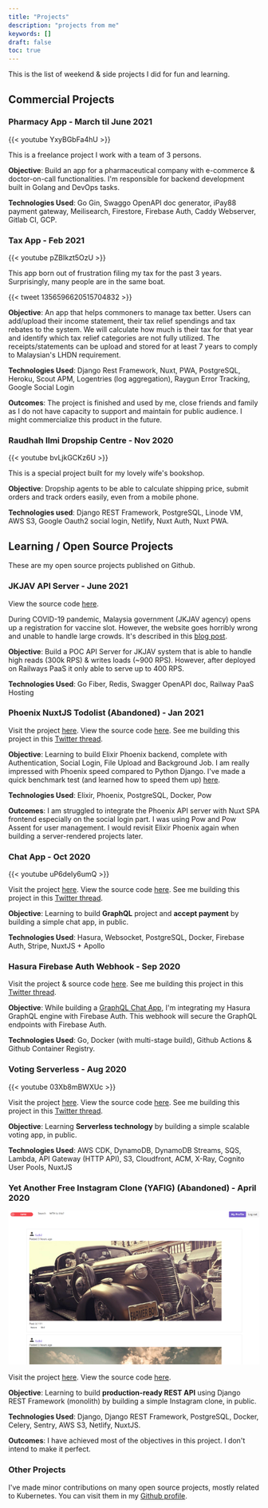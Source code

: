 ```yaml
---
title: "Projects"
description: "projects from me"
keywords: []
draft: false
toc: true
---
```


This is the list of weekend & side projects I did for fun and learning.

## Commercial Projects

### Pharmacy App - March til June 2021

{{< youtube YxyBGbFa4hU >}}

This is a freelance project I work with a team of 3 persons.

**Objective**: Build an app for a pharmaceutical company with e-commerce & doctor-on-call functionalities. I'm responsible for backend development built in Golang and DevOps tasks.

**Technologies Used**: Go Gin, Swaggo OpenAPI doc generator, iPay88 payment gateway, Meilisearch, Firestore, Firebase Auth, Caddy Webserver, Gitlab CI, GCP.

### Tax App - Feb 2021

{{< youtube pZBIkzt5OzU >}}

This app born out of frustration filing my tax for the past 3 years. Surprisingly, many people are in the same boat.

{{< tweet 1356596620515704832 >}}

**Objective**: An app that helps commoners to manage tax better. Users can add/upload their income statement, their tax relief spendings and tax rebates to the system. We will calculate how much is their tax for that year and identify which tax relief categories are not fully utilized. The receipts/statements can be upload and stored for at least 7 years to comply to Malaysian's LHDN requirement.

**Technologies Used**: Django Rest Framework, Nuxt, PWA, PostgreSQL, Heroku, Scout APM, Logentries (log aggregation), Raygun Error Tracking, Google Social Login

**Outcomes**: The project is finished and used by me, close friends and family as I do not have capacity to support and maintain for public audience. I might commercialize this product in the future.

### Raudhah Ilmi Dropship Centre - Nov 2020

{{< youtube bvLjkGCKz6U >}}

This is a special project built for my lovely wife's bookshop.

**Objective**: Dropship agents to be able to calculate shipping price, submit orders and track orders easily, even from a mobile phone.

**Technologies used**: Django REST Framework, PostgreSQL, Linode VM, AWS S3, Google Oauth2 social login, Netlify, Nuxt Auth, Nuxt PWA.

## Learning / Open Source Projects

These are my open source projects published on Github.

### JKJAV API Server - June 2021

View the source code [here](https://github.com/sdil/jkjav-server).

During COVID-19 pandemic, Malaysia government (JKJAV agency) opens up a registration for vaccine slot. However, the website goes horribly wrong and unable to handle large crowds. It's described in this [blog post](/blog/how-i-would-built-malaysia-az-site/).

**Objective**: Build a POC API Server for JKJAV system that is able to handle high reads (300k RPS) & writes loads (~900 RPS). However, after deployed on Railways PaaS it only able to serve up to 400 RPS.

**Technologies Used**: Go Fiber, Redis, Swagger OpenAPI doc, Railway PaaS Hosting

### Phoenix NuxtJS Todolist (Abandoned) - Jan 2021

Visit the project [here](https://todo-app-phoenix-nuxtjs.vercel.app/todo). View the source code [here](https://github.com/sdil/todo-app-phoenix-nuxtjs). See me building this project in this [Twitter thread](https://twitter.com/sdil/status/1349369045284311044).

**Objective**: Learning to build Elixir Phoenix backend, complete with Authentication, Social Login, File Upload and Background Job. I am really impressed with Phoenix speed compared to Python Django. I've made a quick benchmark test (and learned how to speed them up) [here](https://github.com/sdil/benchmark-frameworks).

**Technologies Used**: Elixir, Phoenix, PostgreSQL, Docker, Pow

**Outcomes**: I am struggled to integrate the Phoenix API server with Nuxt SPA frontend especially on the social login part. I was using Pow and Pow Assent for user management. I would revisit Elixir Phoenix again when building a server-rendered projects later.

### Chat App - Oct 2020

{{< youtube uP6deIy6umQ >}}

Visit the project [here](https://chat.fadhil-blog.dev). View the source code [here](https://github.com/sdil/graphql-chat). See me building this project in this [Twitter thread](https://twitter.com/sdil/status/1306045334414479360).

**Objective**: Learning to build **GraphQL** project and **accept payment** by building a simple chat app, in public.

**Technologies Used**: Hasura, Websocket, PostgreSQL, Docker, Firebase Auth, Stripe, NuxtJS + Apollo

### Hasura Firebase Auth Webhook - Sep 2020

Visit the project & source code [here](https://github.com/sdil/hasura-firebase-auth-webhook). See me building this project in this [Twitter thread](https://twitter.com/sdil/status/1309432290930380801).

**Objective**: While building a [GraphQL Chat App](#chat-app---wip), I'm integrating my Hasura GraphQL engine with Firebase Auth. This webhook will secure the GraphQL endpoints with Firebase Auth.

**Technologies Used**: Go, Docker (with multi-stage build), Github Actions & Github Container Registry.

### Voting Serverless - Aug 2020

{{< youtube 03Xb8mBWXUc >}}

Visit the project [here](https://vote.fadhil-blog.dev). View the source code [here](https://github.com/sdil/voting-serverless-cdk). See me building this project in this [Twitter thread](https://twitter.com/sdil/status/1284816892301959168).

**Objective**: Learning **Serverless technology** by building a simple scalable voting app, in public.

**Technologies Used**: AWS CDK, DynamoDB, DynamoDB Streams, SQS, Lambda, API Gateway (HTTP API), S3, Cloudfront, ACM, X-Ray, Cognito User Pools, NuxtJS

### Yet Another Free Instagram Clone (YAFIG) (Abandoned) - April 2020

![YAFIG](yafig.png)

Visit the project [here](https://yafig.netlify.app). View the source code [here](https://github.com/yafig/api-server-monolith).

**Objective**: Learning to build **production-ready REST API** using Django REST Framework (monolith) by building a simple Instagram clone, in public.

**Technologies Used**: Django, Django REST Framework, PostgreSQL, Docker, Celery, Sentry, AWS S3, Netlify, NuxtJS.

**Outcomes**: I have achieved most of the objectives in this project. I don't intend to make it perfect.

### Other Projects

I've made minor contributions on many open source projects, mostly related to Kubernetes. You can visit them in my [Github profile](https://github.com/sdil?tab=repositories).
